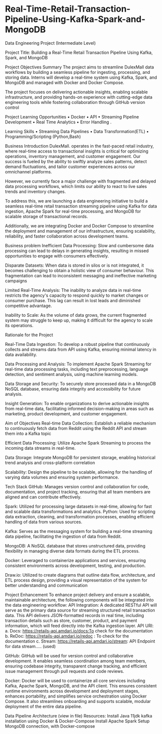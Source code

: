 # Real-Time-Retail-Transaction-Pipeline-Using-Kafka-Spark-and-MongoDB
Data Engineering Project (Intermediate Level)

Project Title: Building a Real-Time Retail Transaction Pipeline Using Kafka, Spark, and MongoDB

Project Objectives Summary
The project aims to streamline DulexMall data workflows by building a seamless pipeline for ingesting, processing, and storing data. Interns will develop a real-time system using Kafka, Spark, and MongoDB and managed with Docker and Docker Compose. 

The project focuses on delivering actionable insights, enabling scalable infrastructure, and providing hands-on experience with cutting-edge data engineering tools while fostering collaboration through GitHub version control

Project Learning Opportunities
• Docker 
• API 
• Streaming Pipeline Development 
• Real Time Analytics 
• Error Handling .

Learning Skills 
• Streaming Data Pipelines 
• Data Transformation(ETL) 
• Programming/Scripting (Python,Bash)

Business Introduction
DulexMall. operates in the fast-paced retail industry, where real-time access to transactional insights is critical for optimizing operations,
inventory management, and customer engagement. Our success is fueled by the ability to swiftly analyze sales patterns, detect demand
fluctuations, and tailor customer experiences across our omnichannel platforms.

However, we currently face a major challenge with fragmented and delayed data processing workflows, which limits our
ability to react to live sales trends and inventory changes.

To address this, we are launching a data engineering initiative to build a seamless real-time retail transaction streaming pipeline using
Kafka for data ingestion, Apache Spark for real-time processing, and MongoDB for scalable storage of transactional records.

Additionally, we are integrating Docker and Docker Compose to streamline the deployment and management of our infrastructure, ensuring scalability, reliability, and faster collaboration across development teams.

Business problem
Inefficient Data Processing:
Slow and cumbersome data processing can lead to delays in generating insights, resulting in missed opportunities to engage with consumers effectively.

Disparate Datasets:
When data is stored in silos or is not integrated, it becomes challenging to obtain a holistic view of consumer behaviour. This fragmentation can
lead to inconsistent messaging and ineffective marketing campaigns

Limited Real-Time Analysis:
The inability to analyze data in real-time restricts the agency's capacity to respond quickly to market changes or consumer purchase. 
This lag can result in lost leads and diminished competitive advantage.

Inability to Scale:
As the volume of data grows, the current fragmented system may struggle to keep up, making it difficult for the agency to scale its
operations.

Rationale for the Project

Real-Time Data Ingestion: To develop a robust pipeline that continuously collects and streams
data from API using Kafka, ensuring minimal latency in data availability.

Data Processing and Analysis: To implement Apache Spark Streaming for real-time data
processing tasks, including text preprocessing, language detection, and sentiment analysis, using
machine learning models.

Data Storage and Security: To securely store processed data in a MongoDB NoSQL database,
ensuring data integrity and accessibility for future analysis.

Insight Generation: To enable organizations to derive actionable insights from real-time data,
facilitating informed decision-making in areas such as marketing, product development, and
customer engagement.

Aim of Objectives
Real-time Data Collection:
Establish a reliable mechanism to continuously fetch data from Reddit using the Reddit API and stream them into a Kafka topic

Efficient Data Processing:
Utilize Apache Spark Streaming to process the incoming data streams in real-time.

Data Storage:
Integrate MongoDB for persistent storage, enabling historical trend analysis and cross-platform correlation

Scalability:
Design the pipeline to be scalable, allowing for the handling of varying data volumes and ensuring system performance.

Tech Stack
GitHub:
Manages version control and collaboration for code, documentation, and project tracking, ensuring that all team members are aligned and can contribute effectively.

Spark: 
Utilized for processing large datasets in real-time, allowing for fast and scalable data transformations and analytics.
Python: 
Used for scripting data extraction, cleaning, and transformation processes, enabling efficient handling of data from various sources.

Kafka: 
Serves as the messaging system for building a real-time streaming data pipeline, facilitating the ingestion of data from Reddit.

MongoDB:
A NoSQL database that stores unstructured data, providing flexibility in managing diverse data formats during the ETL process.

Docker: 
Leveraged to containerize applications and services, ensuring consistent environments across development, testing, and production.

Draw.io: 
Utilized to create diagrams that outline data flow, architecture, and ETL process design, providing a visual representation of the system for better understanding and communication

Project Enhancement
To enhance project delivery and ensure a scalable, maintainable architecture, the following
components will be integrated into the data engineering workflow:
API Integration:
A dedicated RESTful API will serve as the primary data source for streaming structured retail transaction data. This API delivers JSON-formatted records in
real time, including transaction details such as store, customer, product, and payment information, which will feed directly into the Kafka ingestion layer.
API URI:
a. Docs: https://retails-api.amdari.io/docs:To check for the documentation
b. ReDoc: https://retails-api.amdari.io/redoc : To check for the documentation
c. Stream: https://retails-api.amdari.io/stream: API Endpoint for data stream..... (used)

GitHub:
GitHub will be used for version control and collaborative development. It enables seamless coordination among team members, ensuring codebase integrity, transparent change tracking, and efficient issue management through pull requests and code reviews.

Docker:
Docker will be used to containerize all core services including Kafka, Apache Spark, MongoDB, and the API client. This ensures consistent runtime environments across development and deployment stages, enhances portability, and simplifies service orchestration using Docker Compose. It also streamlines onboarding and supports scalable, modular deployment of the entire data pipeline.

Data Pipeline Architecture (view in file)
Resources:
Install Java 11jdk 
kafka installation using Docker & Docker-Compose 
Install Apache Spark 
Setup MongoDB connection, with Docker-compose
